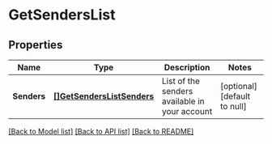 # GetSendersList

## Properties
Name | Type | Description | Notes
------------ | ------------- | ------------- | -------------
**Senders** | [**[]GetSendersListSenders**](GetSendersListSenders.md) | List of the senders available in your account | [optional] [default to null]

[[Back to Model list]](../README.md#documentation-for-models) [[Back to API list]](../README.md#documentation-for-api-endpoints) [[Back to README]](../README.md)


